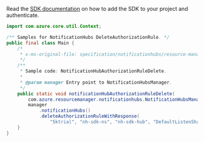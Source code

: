 Read the [SDK documentation](https://github.com/Azure/azure-sdk-for-java/blob/azure-resourcemanager-notificationhubs_1.0.0-beta.3/sdk/notificationhubs/azure-resourcemanager-notificationhubs/README.md) on how to add the SDK to your project and authenticate.

```java
import com.azure.core.util.Context;

/** Samples for NotificationHubs DeleteAuthorizationRule. */
public final class Main {
    /*
     * x-ms-original-file: specification/notificationhubs/resource-manager/Microsoft.NotificationHubs/stable/2017-04-01/examples/NotificationHubs/NotificationHubAuthorizationRuleDelete.json
     */
    /**
     * Sample code: NotificationHubAuthorizationRuleDelete.
     *
     * @param manager Entry point to NotificationHubsManager.
     */
    public static void notificationHubAuthorizationRuleDelete(
        com.azure.resourcemanager.notificationhubs.NotificationHubsManager manager) {
        manager
            .notificationHubs()
            .deleteAuthorizationRuleWithResponse(
                "5ktrial", "nh-sdk-ns", "nh-sdk-hub", "DefaultListenSharedAccessSignature", Context.NONE);
    }
}
```
